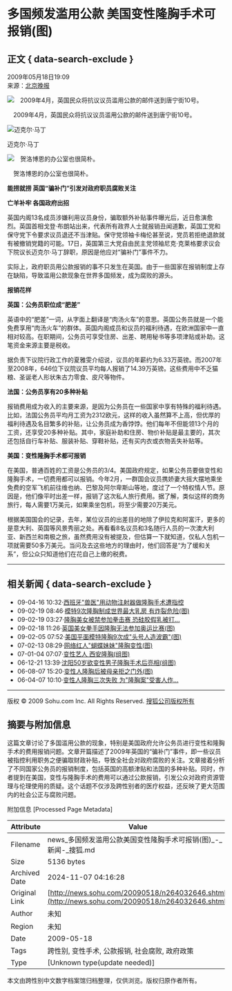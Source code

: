 # 多国频发滥用公款 美国变性隆胸手术可报销(图)

## 正文 { data-search-exclude }


2009年05月18日19:09  
来源：[北京晚报](https://newepaper.bjd.com.cn/bjwb/html/2009-05/18/content_147480.htm)

![　2009年4月，英国民众将抗议议员滥用公款的邮件送到唐宁街10号。](https://photocdn.sohu.com/20090518/Img264032647.jpg)

　2009年4月，英国民众将抗议议员滥用公款的邮件送到唐宁街10号。

![迈克尔·马丁](https://photocdn.sohu.com/20090518/Img264032648.jpg)

迈克尔·马丁

![　贺洛博恩的办公室也很简朴。](https://photocdn.sohu.com/20090518/Img264032649.jpg)

　贺洛博恩的办公室也很简朴。

**能捞就捞 英国“骗补门”引发对政府职员腐败关注**

**亡羊补牢 各国政府出招**

英国内阁13名成员涉嫌利用议员身份，骗取额外补贴事件曝光后，近日愈演愈烈。英国首相戈登·布朗站出来，代表所有政界人士就报销丑闻道歉，英国工党和保守党下令要求议员退还不当津贴。保守党领袖卡梅伦甚至说，党员若拒绝退款就有被撤销党籍的可能。17日，英国第三大党自由民主党领袖尼克·克莱格要求议会下院议长迈克尔·马丁辞职，原因是他应对“骗补门”事件不力。

实际上，政府职员用公款报销的事不只发生在英国。由于一些国家在报销制度上存在缺陷，导致滥用公款现象在世界多国频发，成为腐败的源头。

**报销花样**

**英国：公务员职位成“肥差”**

英语中的“肥差”一词，从字面上翻译是“肉汤火车”的意思。英国公务员就是一个能免费享用“肉汤火车”的群体。英国内阁成员和议员的福利待遇，在欧洲国家中一直相对较高。在职期间，公务员可享受住房、出差、聘用秘书等多项津贴或补助。这笔资金来源主要是税收。

据负责下议院行政工作的夏雅雯介绍说，议员的年薪约为6.33万英镑。而2007年至2008年，646位下议院议员平均每人报销了14.39万英镑。这些费用中不乏猫粮、圣诞老人形状朱古力零食、皮尺等物件。

**法国：公务员享有20多种补贴**

报销费用成为收入的主要来源，是因为公务员在一些国家中享有特殊的福利待遇。比如，法国公务员平均月工资为2312欧元，这样的收入虽然算不上高，但优厚的福利待遇及名目繁多的补贴，让公务员成为香饽饽。他们每年不但能领13个月的工资，还享受20多种补贴。其中，家庭补助和住房、物价补贴是最主要的，其次还包括自行车补贴、服装补贴、穿鞋补贴，还有买内衣或衣物丢失补贴等。

**美国：变性隆胸手术都可报销**

在美国，普通百姓的工资是公务员的3/4。美国政府规定，如果公务员要做变性和隆胸手术，一切费用都可以报销。今年2月，一群国会议员携娇妻大摇大摆地乘坐免费的空军飞机前往维也纳、巴黎及阿尔卑斯山等地，度过了一个特权情人节。原因是，他们像平时出差一样，报销了这次私人旅行费用。据了解，类似这样的商务旅行，每人需要1万美元，如果乘坐包机，将至少需要20万美元。

根据美国国会的记录，去年，某位议员的出差目的地除了伊拉克和阿富汗，更多的是意大利、英国等风景秀丽之处。再看看8名议员和3名随行人员的一次澳大利亚、新西兰和南极之旅，虽然费用没有被提及，但估算一下就知道，仅私人包机一项就需要50多万美元。当问及去这些地方的理由时，他们回答是“为了缓和关系”，但公众只知道他们在花自己上缴的税费。

---

## 相关新闻 { data-search-exclude }

- 09-04-16 10:32·[西班牙"兽医"用动物注射器做隆胸手术遭指控](https://news.sohu.com/20090416/n263422401.shtml)
- 09-02-19 08:46·[模特9次隆胸制成世界最大乳房 有炸裂危险(图)](https://news.sohu.com/20090219/n262332325.shtml)
- 09-02-19 03:27·[隆胸美女被禁参加拳击赛 恐硅胶假乳被打...](https://news.sohu.com/20090219/n262327502.shtml)
- 09-02-18 11:26·[英国美女拳手因隆胸无法参加奥运比赛(图)](https://news.sohu.com/20090218/n262313541.shtml)
- 09-02-05 07:52·[美国平面模特隆胸9次成"头号人造波霸"(图)](https://news.sohu.com/20090205/n262060669.shtml)
- 07-02-13 08:29·[网络红人"蝴蝶妹妹"隆胸变性(图)](https://news.sohu.com/20070213/n248208476.shtml)
- 07-01-04 07:07·[变性艺人 西安隆胸(组图)](https://news.sohu.com/20070104/n247408432.shtml)
- 06-12-21 13:39·[沈阳50岁欲变性男子隆胸手术后亮相(组图)](https://news.sohu.com/20061221/n247182319.shtml)
- 06-08-07 15:20·[变性人隆胸后被母亲拒之门外(图)](https://news.sohu.com/20060807/n244664036.shtml)
- 06-04-07 10:10·[变性人隆胸三次失败 为"隆胸案"受害人作...](https://news.sohu.com/20060407/n242682635.shtml)

---

版权 © 2009 Sohu.com Inc. All Rights Reserved. [搜狐公司版权所有](https://corp.sohu.com/s2007/copyright/)

## 摘要与附加信息

<!-- tcd_abstract -->
这篇文章讨论了多国滥用公款的现象，特别是美国政府允许公务员进行变性和隆胸手术的费用报销问题。文章开篇描述了2009年英国的“骗补门”事件，即一些议员被指控利用职务之便骗取财政补贴，导致全社会对政府腐败的关注。文章接着分析了不同国家公务员的报销制度，包括英国的高额津贴和法国的多种补贴。同时，作者提到在美国，变性与隆胸手术的费用可以通过公款报销，引发公众对政府资源管理与伦理使用的质疑。这个话题不仅涉及跨性别者的医疗权益，还反映了更大范围内的社会公正与腐败问题。
<!-- tcd_abstract_end -->

附加信息 [Processed Page Metadata]

| Attribute       | Value                                  |
|-----------------|----------------------------------------|
| Filename        | news_多国频发滥用公款美国变性隆胸手术可报销(图)_-_新闻-_搜狐.md                             |
| Size            | 5136 bytes                           |
| Archived Date   | 2024-11-07 04:16:28                             |
| Original Link   | [http://news.sohu.com/20090518/n264032646.shtml](http://news.sohu.com/20090518/n264032646.shtml)                       |
| Author          | 未知                               |
| Region          | 未知                               |
| Date            | 2009-05-18                                 |
| Tags            | 跨性别, 变性手术, 公款报销, 社会腐败, 政府政策                                 |
| Type            | [Unknown type(update needed)]                                 |
<!-- tcd_table_end -->

本文由跨性别中文数字档案馆归档整理，仅供浏览。版权归原作者所有。
